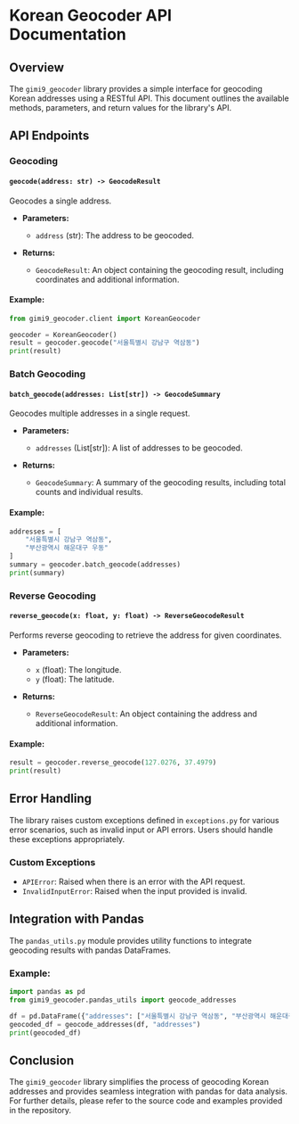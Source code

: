 # Korean Geocoder API Documentation

## Overview

The `gimi9_geocoder` library provides a simple interface for geocoding Korean addresses using a RESTful API. This document outlines the available methods, parameters, and return values for the library's API.

## API Endpoints

### Geocoding

#### `geocode(address: str) -> GeocodeResult`

Geocodes a single address.

- **Parameters:**
  - `address` (str): The address to be geocoded.

- **Returns:**
  - `GeocodeResult`: An object containing the geocoding result, including coordinates and additional information.

#### Example:

```python
from gimi9_geocoder.client import KoreanGeocoder

geocoder = KoreanGeocoder()
result = geocoder.geocode("서울특별시 강남구 역삼동")
print(result)
```

### Batch Geocoding

#### `batch_geocode(addresses: List[str]) -> GeocodeSummary`

Geocodes multiple addresses in a single request.

- **Parameters:**
  - `addresses` (List[str]): A list of addresses to be geocoded.

- **Returns:**
  - `GeocodeSummary`: A summary of the geocoding results, including total counts and individual results.

#### Example:

```python
addresses = [
    "서울특별시 강남구 역삼동",
    "부산광역시 해운대구 우동"
]
summary = geocoder.batch_geocode(addresses)
print(summary)
```

### Reverse Geocoding

#### `reverse_geocode(x: float, y: float) -> ReverseGeocodeResult`

Performs reverse geocoding to retrieve the address for given coordinates.

- **Parameters:**
  - `x` (float): The longitude.
  - `y` (float): The latitude.

- **Returns:**
  - `ReverseGeocodeResult`: An object containing the address and additional information.

#### Example:

```python
result = geocoder.reverse_geocode(127.0276, 37.4979)
print(result)
```

## Error Handling

The library raises custom exceptions defined in `exceptions.py` for various error scenarios, such as invalid input or API errors. Users should handle these exceptions appropriately.

### Custom Exceptions

- `APIError`: Raised when there is an error with the API request.
- `InvalidInputError`: Raised when the input provided is invalid.

## Integration with Pandas

The `pandas_utils.py` module provides utility functions to integrate geocoding results with pandas DataFrames.

### Example:

```python
import pandas as pd
from gimi9_geocoder.pandas_utils import geocode_addresses

df = pd.DataFrame({"addresses": ["서울특별시 강남구 역삼동", "부산광역시 해운대구 우동"]})
geocoded_df = geocode_addresses(df, "addresses")
print(geocoded_df)
```

## Conclusion

The `gimi9_geocoder` library simplifies the process of geocoding Korean addresses and provides seamless integration with pandas for data analysis. For further details, please refer to the source code and examples provided in the repository.
